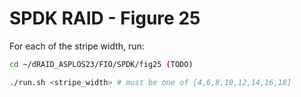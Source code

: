 # SPDK RAID - Figure 25

For each of the stripe width, run:
```Bash
cd ~/dRAID_ASPLOS23/FIO/SPDK/fig25 (TODO)

./run.sh <stripe_width> # must be one of [4,6,8,10,12,14,16,18]
```